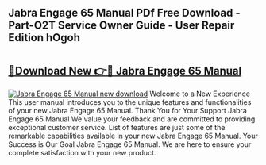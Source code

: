 ## Jabra Engage 65 Manual PDf Free Download - Part-O2T Service Owner Guide - User Repair Edition hOgoh

# <h2><a href="http://bc10714.oget.top/?id=Jabra+Engage+65+Manual">🔗Download New 👉🔴 Jabra Engage 65 Manual</a></h2>

[![Jabra Engage 65 Manual new download](https://i.imgur.com/5g1atiW.png)](http://bc10714.oget.top/?id=Jabra+Engage+65+Manual)
Welcome to a New Experience This user manual introduces you to the unique features and functionalities of your new Jabra Engage 65 Manual. Thank You for Your Support Jabra Engage 65 Manual We value your feedback and are committed to providing exceptional customer service. List of features are just some of the remarkable capabilities available in your new Jabra Engage 65 Manual. Your Success is Our Goal Jabra Engage 65 Manual. We are here to ensure your complete satisfaction with your new product.
